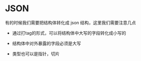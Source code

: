 # JSON

有的时候我们需要把结构体转化成 json 结构，这里我们需要注意几点

- 通过打tag的形式，可以将结构体中大写的字段转化成小写的

- 结构体中对外暴露的字段必须是大写

- 类型也可以是指针，切片


